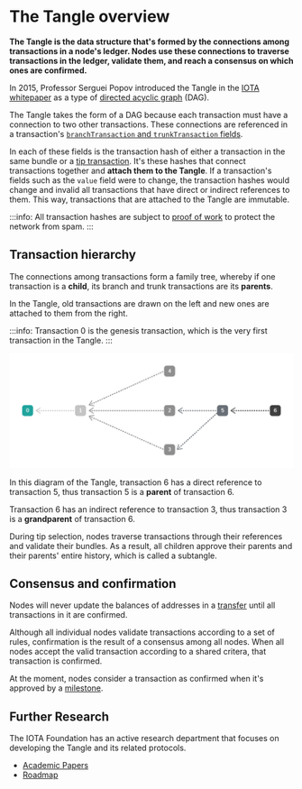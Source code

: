 # The Tangle overview

**The Tangle is the data structure that's formed by the connections among transactions in a node's ledger. Nodes use these connections to traverse transactions in the ledger, validate them, and reach a consensus on which ones are confirmed.**

In 2015, Professor Serguei Popov introduced the Tangle in the [IOTA whitepaper](https://iota.org/IOTA_Whitepaper.pdf) as a type of [directed acyclic graph](https://en.wikipedia.org/wiki/Directed_acyclic_graph) (DAG).

The Tangle takes the form of a DAG because each transaction must have a connection to two other transactions. These connections are referenced in a transaction's [`branchTransaction` and `trunkTransaction` fields](root://iota-basics/0.1/references/structure-of-a-transaction.md).

In each of these fields is the transaction hash of either a transaction in the same bundle or a [tip transaction](../concepts/tip-selection.md). It's these hashes that connect transactions together and **attach them to the Tangle**. If a transaction's fields such as the `value` field were to change, the transaction hashes would change and invalid all transactions that have direct or indirect references to them. This way, transactions that are attached to the Tangle are immutable.

:::info:
All transaction hashes are subject to [proof of work](../concepts/proof-of-work.md) to protect the network from spam.
:::

## Transaction hierarchy

The connections among transactions form a family tree, whereby if one transaction is a **child**, its branch and trunk transactions are its **parents**.

In the Tangle, old transactions are drawn on the left and new ones are attached to them from the right.

:::info:
Transaction 0 is the genesis transaction, which is the very first transaction in the Tangle.
:::

![A directed acyclic graph](../dag.png)

In this diagram of the Tangle, transaction 6 has a direct reference to transaction 5, thus transaction 5 is a **parent** of transaction 6.

Transaction 6 has an indirect reference to transaction 3, thus transaction 3 is a **grandparent** of transaction 6.

During tip selection, nodes traverse transactions through their references and validate their bundles. As a result, all children approve their parents and their parents' entire history, which is called a subtangle.

## Consensus and confirmation

Nodes will never update the balances of addresses in a [transfer](root://iota-basics/0.1/concepts/bundles-and-transactions.md) until all transactions in it are confirmed.

Although all individual nodes validate transactions according to a set of rules, confirmation is the result of a consensus among all nodes. When all nodes accept the valid transaction according to a shared critera, that transaction is confirmed.

At the moment, nodes consider a transaction as confirmed when it's approved by a [milestone](../concepts/the-coordinator.md).

## Further Research

The IOTA Foundation has an active research department that focuses on developing the Tangle and its related protocols.

* [Academic Papers](https://www.iota.org/research/academic-papers)
* [Roadmap](https://www.iota.org/research/roadmap)
